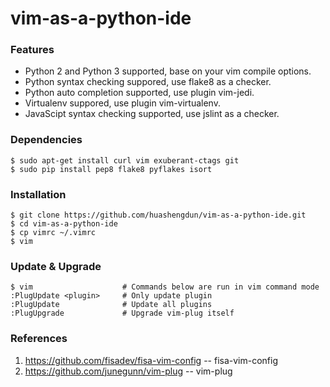 # vim-as-a-python-ide

### Features
* Python 2 and Python 3 supported, base on your vim compile options.
* Python syntax checking suppored, use flake8 as a checker.
* Python auto completion supported, use plugin vim-jedi. 
* Virtualenv suppored, use plugin vim-virtualenv.
* JavaScipt syntax checking supported, use jslint as a checker.

### Dependencies
```
$ sudo apt-get install curl vim exuberant-ctags git
$ sudo pip install pep8 flake8 pyflakes isort
```

### Installation
```
$ git clone https://github.com/huashengdun/vim-as-a-python-ide.git
$ cd vim-as-a-python-ide
$ cp vimrc ~/.vimrc
$ vim
```

### Update & Upgrade
```
$ vim                    # Commands below are run in vim command mode
:PlugUpdate <plugin>     # Only update plugin
:PlugUpdate              # Update all plugins
:PlugUpgrade             # Upgrade vim-plug itself
```

### References
1. https://github.com/fisadev/fisa-vim-config -- fisa-vim-config
1. https://github.com/junegunn/vim-plug -- vim-plug 
